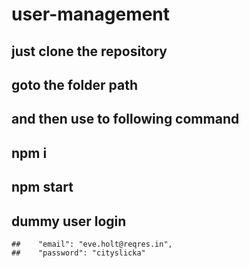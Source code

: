 # user-management

## just clone the repository 
## goto the folder path
## and then use to following command
## npm i 
## npm start
## dummy user login 
    ##    "email": "eve.holt@reqres.in",
    ##    "password": "cityslicka"
